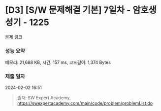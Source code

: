 # [D3] [S/W 문제해결 기본] 7일차 - 암호생성기 - 1225 

[문제 링크](https://swexpertacademy.com/main/code/problem/problemDetail.do?contestProbId=AV14uWl6AF0CFAYD) 

### 성능 요약

메모리: 21,688 KB, 시간: 157 ms, 코드길이: 1,374 Bytes

### 제출 일자

2024-02-02 16:51



> 출처: SW Expert Academy, https://swexpertacademy.com/main/code/problem/problemList.do